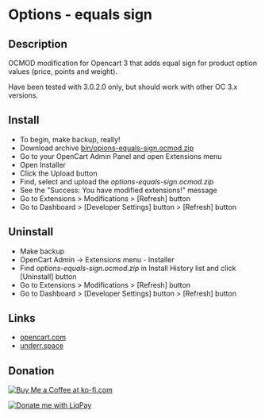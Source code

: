 # Options - equals sign

## Description
OCMOD modification for Opencart 3 that adds equal sign for product option values (price, points and weight).

Have been tested with 3.0.2.0 only, but should work with other OC 3.x versions.

## Install
* To begin, make backup, really!
* Download archive [bin/opions-equals-sign.ocmod.zip](https://github.com/underr-ua/oc3-options-equals-sign/raw/master/bin/options-equals-sign.ocmod.zip)
* Go to your OpenCart Admin Panel and open Extensions menu
* Open Installer
* Click the Upload button
* Find, select and upload the _options-equals-sign.ocmod.zip_
* See the "Success: You have modified extensions!" message
* Go to Extensions > Modifications > [Refresh] button
* Go to Dashboard > [Developer Settings] button > [Refresh] button

## Uninstall
* Make backup
* OpenCart Admin -> Extensions menu - Installer
* Find _options-equals-sign.ocmod.zip_ in Install History list and click [Uninstall] button
* Go to Extensions > Modifications > [Refresh] button
* Go to Dashboard > [Developer Settings] button > [Refresh] button

## Links
* [opencart.com](https://www.opencart.com/index.php?route=marketplace/extension/info&extension_id=34383)
* [underr.space](https://underr.space/notes/projects/project-005.html)

## Donation
<a href='https://ko-fi.com/X8X290YA' target='_blank'><img src='https://image.ibb.co/hmWnnc/kofi.png' border='0' alt='Buy Me a Coffee at ko-fi.com'/></a>

<a href='https://www.liqpay.ua/en/checkout/card/underr' target='_blank'><img src='https://image.ibb.co/nA3HoS/liqpay.png' border='0' alt='Donate me with LiqPay'/></a>
